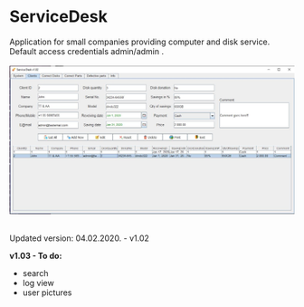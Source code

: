 # ServiceDesk
Application for small companies providing computer and disk service.<br/>
Default access credentials admin/admin .<br/><br/>
![alt text](https://github.com/kewser/ServiceDesk/blob/master/img/serviceDesk-1.JPG)<br/><br/>

Updated version: 04.02.2020. - v1.02

<b>v1.03 - To do:</b><br> 
- search<br>
- log view<br>
- user pictures <br>


